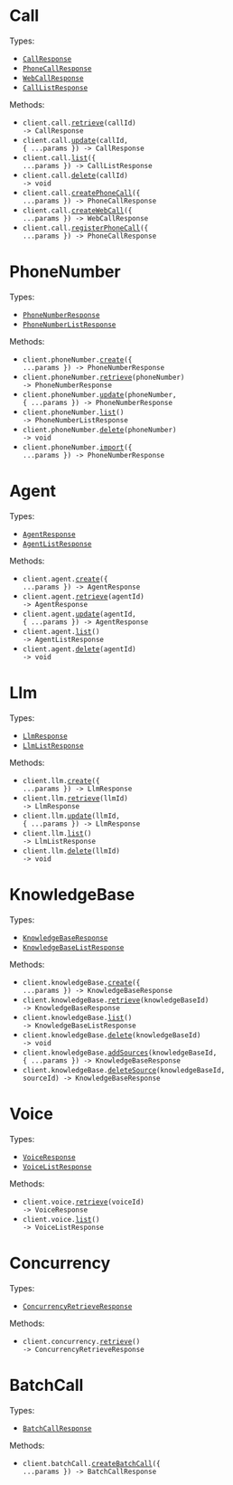 # Call

Types:

- <code><a href="./src/resources/call.ts">CallResponse</a></code>
- <code><a href="./src/resources/call.ts">PhoneCallResponse</a></code>
- <code><a href="./src/resources/call.ts">WebCallResponse</a></code>
- <code><a href="./src/resources/call.ts">CallListResponse</a></code>

Methods:

- <code title="get /v2/get-call/{call_id}">client.call.<a href="./src/resources/call.ts">retrieve</a>(callId) -> CallResponse</code>
- <code title="patch /v2/update-call/{call_id}">client.call.<a href="./src/resources/call.ts">update</a>(callId, { ...params }) -> CallResponse</code>
- <code title="post /v2/list-calls">client.call.<a href="./src/resources/call.ts">list</a>({ ...params }) -> CallListResponse</code>
- <code title="delete /v2/delete-call/{call_id}">client.call.<a href="./src/resources/call.ts">delete</a>(callId) -> void</code>
- <code title="post /v2/create-phone-call">client.call.<a href="./src/resources/call.ts">createPhoneCall</a>({ ...params }) -> PhoneCallResponse</code>
- <code title="post /v2/create-web-call">client.call.<a href="./src/resources/call.ts">createWebCall</a>({ ...params }) -> WebCallResponse</code>
- <code title="post /v2/register-phone-call">client.call.<a href="./src/resources/call.ts">registerPhoneCall</a>({ ...params }) -> PhoneCallResponse</code>

# PhoneNumber

Types:

- <code><a href="./src/resources/phone-number.ts">PhoneNumberResponse</a></code>
- <code><a href="./src/resources/phone-number.ts">PhoneNumberListResponse</a></code>

Methods:

- <code title="post /create-phone-number">client.phoneNumber.<a href="./src/resources/phone-number.ts">create</a>({ ...params }) -> PhoneNumberResponse</code>
- <code title="get /get-phone-number/{phone_number}">client.phoneNumber.<a href="./src/resources/phone-number.ts">retrieve</a>(phoneNumber) -> PhoneNumberResponse</code>
- <code title="patch /update-phone-number/{phone_number}">client.phoneNumber.<a href="./src/resources/phone-number.ts">update</a>(phoneNumber, { ...params }) -> PhoneNumberResponse</code>
- <code title="get /list-phone-numbers">client.phoneNumber.<a href="./src/resources/phone-number.ts">list</a>() -> PhoneNumberListResponse</code>
- <code title="delete /delete-phone-number/{phone_number}">client.phoneNumber.<a href="./src/resources/phone-number.ts">delete</a>(phoneNumber) -> void</code>
- <code title="post /import-phone-number">client.phoneNumber.<a href="./src/resources/phone-number.ts">import</a>({ ...params }) -> PhoneNumberResponse</code>

# Agent

Types:

- <code><a href="./src/resources/agent.ts">AgentResponse</a></code>
- <code><a href="./src/resources/agent.ts">AgentListResponse</a></code>

Methods:

- <code title="post /create-agent">client.agent.<a href="./src/resources/agent.ts">create</a>({ ...params }) -> AgentResponse</code>
- <code title="get /get-agent/{agent_id}">client.agent.<a href="./src/resources/agent.ts">retrieve</a>(agentId) -> AgentResponse</code>
- <code title="patch /update-agent/{agent_id}">client.agent.<a href="./src/resources/agent.ts">update</a>(agentId, { ...params }) -> AgentResponse</code>
- <code title="get /list-agents">client.agent.<a href="./src/resources/agent.ts">list</a>() -> AgentListResponse</code>
- <code title="delete /delete-agent/{agent_id}">client.agent.<a href="./src/resources/agent.ts">delete</a>(agentId) -> void</code>

# Llm

Types:

- <code><a href="./src/resources/llm.ts">LlmResponse</a></code>
- <code><a href="./src/resources/llm.ts">LlmListResponse</a></code>

Methods:

- <code title="post /create-retell-llm">client.llm.<a href="./src/resources/llm.ts">create</a>({ ...params }) -> LlmResponse</code>
- <code title="get /get-retell-llm/{llm_id}">client.llm.<a href="./src/resources/llm.ts">retrieve</a>(llmId) -> LlmResponse</code>
- <code title="patch /update-retell-llm/{llm_id}">client.llm.<a href="./src/resources/llm.ts">update</a>(llmId, { ...params }) -> LlmResponse</code>
- <code title="get /list-retell-llms">client.llm.<a href="./src/resources/llm.ts">list</a>() -> LlmListResponse</code>
- <code title="delete /delete-retell-llm/{llm_id}">client.llm.<a href="./src/resources/llm.ts">delete</a>(llmId) -> void</code>

# KnowledgeBase

Types:

- <code><a href="./src/resources/knowledge-base.ts">KnowledgeBaseResponse</a></code>
- <code><a href="./src/resources/knowledge-base.ts">KnowledgeBaseListResponse</a></code>

Methods:

- <code title="post /create-knowledge-base">client.knowledgeBase.<a href="./src/resources/knowledge-base.ts">create</a>({ ...params }) -> KnowledgeBaseResponse</code>
- <code title="get /get-knowledge-base/{knowledge_base_id}">client.knowledgeBase.<a href="./src/resources/knowledge-base.ts">retrieve</a>(knowledgeBaseId) -> KnowledgeBaseResponse</code>
- <code title="get /list-knowledge-bases">client.knowledgeBase.<a href="./src/resources/knowledge-base.ts">list</a>() -> KnowledgeBaseListResponse</code>
- <code title="delete /delete-knowledge-base/{knowledge_base_id}">client.knowledgeBase.<a href="./src/resources/knowledge-base.ts">delete</a>(knowledgeBaseId) -> void</code>
- <code title="post /add-knowledge-base-sources/{knowledge_base_id}">client.knowledgeBase.<a href="./src/resources/knowledge-base.ts">addSources</a>(knowledgeBaseId, { ...params }) -> KnowledgeBaseResponse</code>
- <code title="delete /delete-knowledge-base-source/{knowledge_base_id}/source/{source_id}">client.knowledgeBase.<a href="./src/resources/knowledge-base.ts">deleteSource</a>(knowledgeBaseId, sourceId) -> KnowledgeBaseResponse</code>

# Voice

Types:

- <code><a href="./src/resources/voice.ts">VoiceResponse</a></code>
- <code><a href="./src/resources/voice.ts">VoiceListResponse</a></code>

Methods:

- <code title="get /get-voice/{voice_id}">client.voice.<a href="./src/resources/voice.ts">retrieve</a>(voiceId) -> VoiceResponse</code>
- <code title="get /list-voices">client.voice.<a href="./src/resources/voice.ts">list</a>() -> VoiceListResponse</code>

# Concurrency

Types:

- <code><a href="./src/resources/concurrency.ts">ConcurrencyRetrieveResponse</a></code>

Methods:

- <code title="get /get-concurrency">client.concurrency.<a href="./src/resources/concurrency.ts">retrieve</a>() -> ConcurrencyRetrieveResponse</code>

# BatchCall

Types:

- <code><a href="./src/resources/batch-call.ts">BatchCallResponse</a></code>

Methods:

- <code title="post /create-batch-call">client.batchCall.<a href="./src/resources/batch-call.ts">createBatchCall</a>({ ...params }) -> BatchCallResponse</code>
